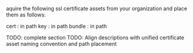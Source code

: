 aquire the following ssl certificate assets from your organization and place
them as follows:

cert : in path
key : in path
bundle : in path

TODO: complete section
TODO: Align descriptions with unified certificate asset naming convention and path placement

